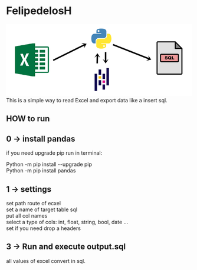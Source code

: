 # FelipedelosH

![Banner](Docs/banner.png)
This is a simple way to read Excel and export data like a insert sql.<br>

## HOW to run

## 0 -> install pandas<br>

if you need upgrade pip run in terminal:<br>

 Python -m pip install --upgrade pip<br>
 Python -m pip install pandas<br>


## 1 -> settings<br>

 set path route of ecxel<br>
 set a name of target table sql<br>
 put all col names<br>
 select a type of cols: int, float, string, bool, date ...<br>
 set if you need drop a headers


## 3 -> Run and execute output.sql

 all values of excel convert in sql.<br>
 